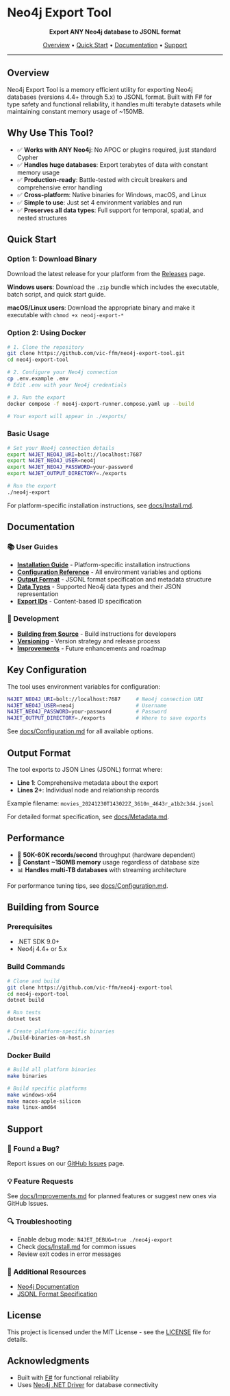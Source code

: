 # Neo4j Export Tool

<p align="center">
  <strong>Export ANY Neo4j database to JSONL format</strong>
</p>

<p align="center">
  <a href="#overview">Overview</a> •
  <a href="#quick-start">Quick Start</a> •
  <a href="#documentation">Documentation</a> •
  <a href="#support">Support</a>
</p>

---

## Overview

Neo4j Export Tool is a memory efficient utility for exporting Neo4j databases (versions 4.4+ through 5.x) to JSONL format. Built with F# for type safety and functional reliability, it handles multi terabyte datasets while maintaining constant memory usage of ~150MB.


## Why Use This Tool?

- ✅ **Works with ANY Neo4j**: No APOC or plugins required, just standard Cypher
- ✅ **Handles huge databases**: Export terabytes of data with constant memory usage
- ✅ **Production-ready**: Battle-tested with circuit breakers and comprehensive error handling
- ✅ **Cross-platform**: Native binaries for Windows, macOS, and Linux
- ✅ **Simple to use**: Just set 4 environment variables and run
- ✅ **Preserves all data types**: Full support for temporal, spatial, and nested structures

## Quick Start

### Option 1: Download Binary

Download the latest release for your platform from the [Releases](https://github.com/vic-ffm/neo4j-export-tool/releases) page.

**Windows users**: Download the `.zip` bundle which includes the executable, batch script, and quick start guide.

**macOS/Linux users**: Download the appropriate binary and make it executable with `chmod +x neo4j-export-*`

### Option 2: Using Docker

```bash
# 1. Clone the repository
git clone https://github.com/vic-ffm/neo4j-export-tool.git
cd neo4j-export-tool

# 2. Configure your Neo4j connection
cp .env.example .env
# Edit .env with your Neo4j credentials

# 3. Run the export
docker compose -f neo4j-export-runner.compose.yaml up --build

# Your export will appear in ./exports/
```

### Basic Usage

```bash
# Set your Neo4j connection details
export N4JET_NEO4J_URI=bolt://localhost:7687
export N4JET_NEO4J_USER=neo4j
export N4JET_NEO4J_PASSWORD=your-password
export N4JET_OUTPUT_DIRECTORY=./exports

# Run the export
./neo4j-export
```

For platform-specific installation instructions, see [docs/Install.md](docs/Install.md).

## Documentation

### 📚 User Guides
- [**Installation Guide**](docs/Install.md) - Platform-specific installation instructions
- [**Configuration Reference**](docs/Configuration.md) - All environment variables and options
- [**Output Format**](docs/Metadata.md) - JSONL format specification and metadata structure
- [**Data Types**](docs/Types.md) - Supported Neo4j data types and their JSON representation
- [**Export IDs**](docs/Neo4JExportToolID.md) - Content-based ID specification

### 🔧 Development
- [**Building from Source**](#building-from-source) - Build instructions for developers
- [**Versioning**](docs/VERSIONING.md) - Version strategy and release process
- [**Improvements**](docs/Improvements.md) - Future enhancements and roadmap

## Key Configuration

The tool uses environment variables for configuration:

```bash
N4JET_NEO4J_URI=bolt://localhost:7687     # Neo4j connection URI
N4JET_NEO4J_USER=neo4j                    # Username
N4JET_NEO4J_PASSWORD=your-password        # Password
N4JET_OUTPUT_DIRECTORY=./exports          # Where to save exports
```

See [docs/Configuration.md](docs/Configuration.md) for all available options.


## Output Format

The tool exports to JSON Lines (JSONL) format where:
- **Line 1**: Comprehensive metadata about the export
- **Lines 2+**: Individual node and relationship records

Example filename: `movies_20241230T143022Z_3610n_4643r_a1b2c3d4.jsonl`

For detailed format specification, see [docs/Metadata.md](docs/Metadata.md).

## Performance

- 🚀 **50K-60K records/second** throughput (hardware dependent)
- 💾 **Constant ~150MB memory** usage regardless of database size
- 📊 **Handles multi-TB databases** with streaming architecture

For performance tuning tips, see [docs/Configuration.md](docs/Configuration.md).

## Building from Source

### Prerequisites
- .NET SDK 9.0+
- Neo4j 4.4+ or 5.x

### Build Commands

```bash
# Clone and build
git clone https://github.com/vic-ffm/neo4j-export-tool
cd neo4j-export-tool
dotnet build

# Run tests
dotnet test

# Create platform-specific binaries
./build-binaries-on-host.sh
```

### Docker Build

```bash
# Build all platform binaries
make binaries

# Build specific platforms
make windows-x64
make macos-apple-silicon
make linux-amd64
```


## Support

### 🐛 Found a Bug?
Report issues on our [GitHub Issues](https://github.com/vic-ffm/neo4j-export-tool/issues) page.

### 💡 Feature Requests
See [docs/Improvements.md](docs/Improvements.md) for planned features or suggest new ones via GitHub Issues.

### 🔍 Troubleshooting
- Enable debug mode: `N4JET_DEBUG=true ./neo4j-export`
- Check [docs/Install.md](docs/Install.md#troubleshooting) for common issues
- Review exit codes in error messages

### 📖 Additional Resources
- [Neo4j Documentation](https://neo4j.com/docs/)
- [JSONL Format Specification](https://jsonlines.org/)

## License

This project is licensed under the MIT License - see the [LICENSE](LICENSE) file for details.

## Acknowledgments

- Built with [F#](https://fsharp.org/) for functional reliability
- Uses [Neo4j .NET Driver](https://github.com/neo4j/neo4j-dotnet-driver) for database connectivity
